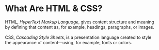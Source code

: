 # What Are HTML & CSS?
HTML, _HyperText Markup Language_, gives content structure and meaning by defining that content as, for example, headings, paragraphs, or images. 
<br><br>
CSS, _Cascading Style Sheets_, is a presentation language created to style the appearance of content—using, for example, fonts or colors.

